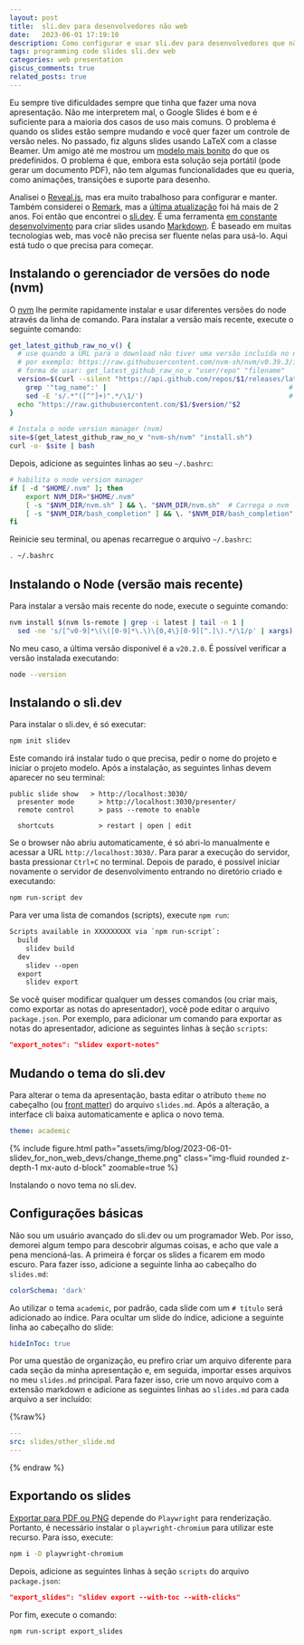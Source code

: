```yaml
---
layout: post
title:  sli.dev para desenvolvedores não web
date:   2023-06-01 17:19:10
description: Como configurar e usar sli.dev para desenvolvedores que não são web
tags: programming code slides sli.dev web
categories: web presentation
giscus_comments: true
related_posts: true
---
```


Eu sempre tive dificuldades sempre que tinha que fazer uma nova apresentação. Não me interpretem mal, o Google Slides é bom e é suficiente para a maioria dos casos de uso mais comuns. O problema é quando os slides estão sempre mudando e você quer fazer um controle de versão neles. No passado, fiz alguns slides usando LaTeX com a classe Beamer. Um amigo até me mostrou um [modelo mais bonito](https://github.com/deuslirio/UFGTeX-Presentation) do que os predefinidos. O problema é que, embora esta solução seja portátil (pode gerar um documento PDF), não tem algumas funcionalidades que eu queria, como animações, transições e suporte para desenho.

Analisei o [Reveal.js](https://revealjs.com/), mas era muito trabalhoso para configurar e manter. Também considerei o [Remark](https://remarkjs.com/), mas a [última atualização](https://github.com/gnab/remark) foi há mais de 2 anos. Foi então que encontrei o [sli.dev](https://sli.dev/). É uma ferramenta [em constante desenvolvimento](https://github.com/slidevjs/slidev) para criar slides usando [Markdown](https://sli.dev/guide/syntax.html). É baseado em muitas tecnologias web, mas você não precisa ser fluente nelas para usá-lo. Aqui está tudo o que precisa para começar.

## Instalando o gerenciador de versões do node (nvm)

O [nvm](https://github.com/nvm-sh/nvm) lhe permite rapidamente instalar e usar diferentes versões do node através da linha de comando. Para instalar a versão mais recente, execute o seguinte comando:

```bash
get_latest_github_raw_no_v() {
  # use quando a URL para o download não tiver uma versão incluída no nome do arquivo
  # por exemplo: https://raw.githubusercontent.com/nvm-sh/nvm/v0.39.3/install.sh
  # forma de usar: get_latest_github_raw_no_v "user/repo" "filename"
  version=$(curl --silent "https://api.github.com/repos/$1/releases/latest" |  # Obtém a versão mais recente da API do GitHub
    grep '"tag_name":' |                                             # Pega a linha da tag
    sed -E 's/.*"([^"]+)".*/\1/')                                    # Extrai o valor do JSON
  echo "https://raw.githubusercontent.com/$1/$version/"$2
}

# Instala o node version manager (nvm)
site=$(get_latest_github_raw_no_v "nvm-sh/nvm" "install.sh")
curl -o- $site | bash
```

Depois, adicione as seguintes linhas ao seu `~/.bashrc`:

```bash
# habilita o node version manager
if [ -d "$HOME/.nvm" ]; then
    export NVM_DIR="$HOME/.nvm"
    [ -s "$NVM_DIR/nvm.sh" ] && \. "$NVM_DIR/nvm.sh"  # Carrega o nvm
    [ -s "$NVM_DIR/bash_completion" ] && \. "$NVM_DIR/bash_completion"  # Habilita o bash_completion
fi
```

Reinicie seu terminal, ou apenas recarregue o arquivo `~/.bashrc`:

```bash
. ~/.bashrc
```

## Instalando o Node (versão mais recente)

Para instalar a versão mais recente do node, execute o seguinte comando:

```bash
nvm install $(nvm ls-remote | grep -i latest | tail -n 1 |
  sed -ne 's/[^v0-9]*\(\([0-9]*\.\)\{0,4\}[0-9][^.]\).*/\1/p' | xargs)
```

No meu caso, a última versão disponível é a `v20.2.0`. É possível verificar a versão instalada executando:

```bash
node --version
```

## Instalando o sli.dev

Para instalar o sli.dev, é só executar:

```bash
npm init slidev
```

Este comando irá instalar tudo o que precisa, pedir o nome do projeto e iniciar o projeto modelo. Após a instalação, as seguintes linhas devem aparecer no seu terminal:

```
public slide show   > http://localhost:3030/
  presenter mode      > http://localhost:3030/presenter/
  remote control      > pass --remote to enable

  shortcuts           > restart | open | edit
```

Se o browser não abriu automaticamente, é só abri-lo manualmente e acessar a URL `http://localhost:3030/`. Para parar a execução do servidor, basta pressionar `Ctrl+C` no terminal. Depois de parado, é possível iniciar novamente o servidor de desenvolvimento entrando no diretório criado e executando:

```bash
npm run-script dev
```

Para ver uma lista de comandos (scripts), execute `npm run`:

```txt
Scripts available in XXXXXXXXX via `npm run-script`:
  build
    slidev build
  dev
    slidev --open
  export
    slidev export
```

Se você quiser modificar qualquer um desses comandos (ou criar mais, como exportar as notas do apresentador), você pode editar o arquivo `package.json`. Por exemplo, para adicionar um comando para exportar as notas do apresentador, adicione as seguintes linhas à seção `scripts`:

```json
"export_notes": "slidev export-notes"
```

## Mudando o tema do sli.dev

Para alterar o tema da apresentação, basta editar o atributo `theme` no cabeçalho (ou [front matter](https://daily-dev-tips.com/posts/what-exactly-is-frontmatter/)) do arquivo `slides.md`. Após a alteração, a interface cli baixa automaticamente e aplica o novo tema.

```yaml
theme: academic
```

{% include figure.html path="assets/img/blog/2023-06-01-slidev_for_non_web_devs/change_theme.png" class="img-fluid rounded z-depth-1 mx-auto d-block" zoomable=true %}
<div class="caption">
    Instalando o novo tema no sli.dev.
</div>

## Configurações básicas

Não sou um usuário avançado do sli.dev ou um programador Web. Por isso, demorei algum tempo para descobrir algumas coisas, e acho que vale a pena mencioná-las. A primeira é forçar os slides a ficarem em modo escuro. Para fazer isso, adicione a seguinte linha ao cabeçalho do `slides.md`:

```yaml
colorSchema: 'dark'
```

Ao utilizar o tema `academic`, por padrão, cada slide com um `# título` será adicionado ao índice. Para ocultar um slide do índice, adicione a seguinte linha ao cabeçalho do slide:

```yaml
hideInToc: true
```

Por uma questão de organização, eu prefiro criar um arquivo diferente para cada seção da minha apresentação e, em seguida, importar esses arquivos no meu `slides.md` principal. Para fazer isso, crie um novo arquivo com a extensão markdown e adicione as seguintes linhas ao `slides.md` para cada arquivo a ser incluído:

{%raw%}

```yaml
---
src: slides/other_slide.md
---
```

{% endraw %}

## Exportando os slides

[Exportar para PDF ou PNG](https://sli.dev/guide/exporting.html) depende do `Playwright` para renderização. Portanto, é necessário instalar o `playwright-chromium` para utilizar este recurso. Para isso, execute:

```bash
npm i -D playwright-chromium
```

Depois, adicione as seguintes linhas à seção `scripts` do arquivo `package.json`:

```json
"export_slides": "slidev export --with-toc --with-clicks"
```

Por fim, execute o comando:

```bash
npm run-script export_slides
```
